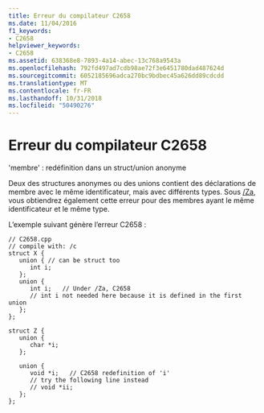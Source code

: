 ```yaml
---
title: Erreur du compilateur C2658
ms.date: 11/04/2016
f1_keywords:
- C2658
helpviewer_keywords:
- C2658
ms.assetid: 638368e8-7893-4a14-abec-13c768a9543a
ms.openlocfilehash: 792fd497ad7cdb98ae72f3e6451780dad487624d
ms.sourcegitcommit: 6052185696adca270bc9bdbec45a626dd89cdcdd
ms.translationtype: MT
ms.contentlocale: fr-FR
ms.lasthandoff: 10/31/2018
ms.locfileid: "50490276"
---
```

# <a name="compiler-error-c2658"></a>Erreur du compilateur C2658

'membre' : redéfinition dans un struct/union anonyme

Deux des structures anonymes ou des unions contient des déclarations de membre avec le même identificateur, mais avec différents types. Sous [/Za](../../build/reference/za-ze-disable-language-extensions.md), vous obtiendrez également cette erreur pour des membres ayant le même identificateur et le même type.

L’exemple suivant génère l’erreur C2658 :

```
// C2658.cpp
// compile with: /c
struct X {
   union { // can be struct too
      int i;
   };
   union {
      int i;   // Under /Za, C2658
      // int i not needed here because it is defined in the first union
   };
};

struct Z {
   union {
      char *i;
   };

   union {
      void *i;   // C2658 redefinition of 'i'
      // try the following line instead
      // void *ii;
   };
};
```